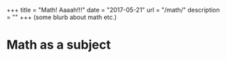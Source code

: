 +++
title = "Math!  Aaaah!!!"
date = "2017-05-21"
url = "/math/"
description = ""
+++
(some blurb about math etc.)
# Math as a subject
